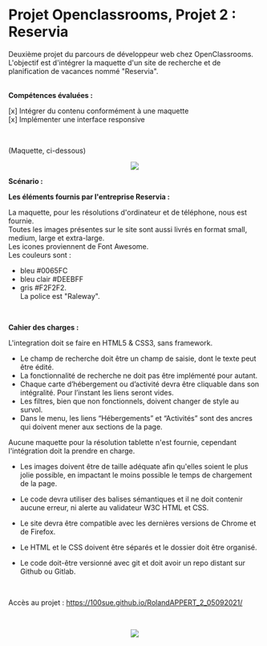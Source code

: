 # Projet Openclassrooms, Projet 2 : Reservia # 
Deuxième projet du parcours de développeur web chez OpenClassrooms.<br>
L'objectif est d'intégrer la maquette d'un site de recherche et de planification de vacances nommé "Reservia".<br>
<br>

<strong>Compétences évaluées :</strong>

[x]  Intégrer du contenu conformément à une maquette<br>
[x]  Implémenter une interface responsive

<br>


(Maquette, ci-dessous)


<p align="center">
<img src="https://user-images.githubusercontent.com/90606431/136689066-5b6d4144-c507-4b99-823d-7f473aeeb7bd.png"/>
</p>

<strong>Scénario :</strong><br>

<strong>Les éléments fournis par l'entreprise Reservia :</strong><br>

La maquette, pour les résolutions d'ordinateur et de téléphone, nous est fournie.<br>
Toutes les images présentes sur le site sont aussi livrés en format small, medium, large et extra-large.<br>
Les icones proviennent de Font Awesome.<br>
Les couleurs sont :<br>
- bleu #0065FC<br> 
- bleu clair #DEEBFF <br>
- gris #F2F2F2.<br>
La police est "Raleway".<br>

<br>

<strong>Cahier des charges :</strong>

L'integration doit se faire en HTML5 & CSS3, sans framework.<br>

- Le champ de recherche doit être un champ de saisie, dont le texte peut être édité.<br>
- La fonctionnalité de recherche ne doit pas être implémenté pour autant.<br>
- Chaque carte d’hébergement ou d’activité devra être cliquable dans son intégralité. Pour l’instant les liens seront vides.<br>
- Les filtres, bien que non fonctionnels, doivent changer de style au survol.<br>
- Dans le menu, les liens “Hébergements” et “Activités” sont des ancres qui doivent mener aux sections de la page.<br>

Aucune maquette pour la résolution tablette n'est fournie, cependant l'intégration doit la prendre en charge.<br>
- Les images doivent être de taille adéquate afin qu'elles soient le plus jolie possible, en impactant le moins possible le temps de chargement de la page.<br>

- Le code devra utiliser des balises sémantiques et il ne doit contenir aucune erreur, ni alerte au validateur W3C HTML et CSS.<br>
- Le site devra être compatible avec les dernières versions de Chrome et de Firefox.<br>
- Le HTML et le CSS doivent être séparés et le dossier doit être organisé.<br>
- Le code doit-être versionné avec git et doit avoir un repo distant sur Github ou Gitlab.<br>

<br>

Accès au projet : https://100sue.github.io/RolandAPPERT_2_05092021/

<br>

  <p align="center">
<img src= "https://user-images.githubusercontent.com/90606431/151660985-c0a30670-7d3b-4b86-89fe-566e96a15e79.jpg" />
</p>



